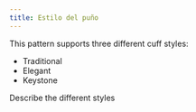 ```yaml
---
title: Estilo del puño
---
```


This pattern supports three different cuff styles:

 - Traditional
 - Elegant
 - Keystone

<Fixme>Describe the different styles</Fixme>

